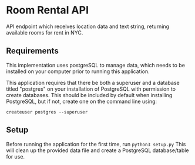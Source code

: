 # Room Rental API

API endpoint which receives location data and text string, returning available
rooms for rent in NYC.

## Requirements

This implementation uses postgreSQL to manage data, which needs to be installed
on your computer prior to running this application.

This application requires that there be both a superuser and a database titled
"postgres" on your installation of PostgreSQL with permission to create
databases. This should be included by default when installing PostgreSQL,
but if not, create one on the command line using:

`createuser postgres --superuser`

## Setup

Before running the application for the first time, run `python3 setup.py`
This will clean up the provided data file and create a PostgreSQL database/table
for use.
